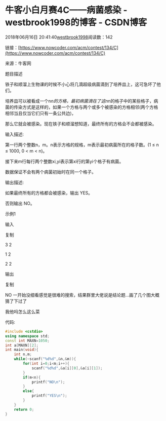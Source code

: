 # 牛客小白月赛4C——病菌感染 - westbrook1998的博客 - CSDN博客





2018年06月16日 20:41:40[westbrook1998](https://me.csdn.net/westbrook1998)阅读数：142








> 
链接：[https://www.nowcoder.com/acm/contest/134/C](https://www.nowcoder.com/acm/contest/134/C)

  来源：牛客网 

  题目描述  

  铁子和顺溜上生物课的时候不小心将几滴超级病菌滴到了培养皿上，这可急坏了他们。 

  培养皿可以被看成一个n*n的方格，最初病菌滴在了这n*n的格子中的某些格子，病菌的传染方式是这样的，如果一个方格与两个或多个被感染的方格相邻(两个方格相邻当且仅当它们只有一条公共边)， 

  那么它就会被感染。现在铁子和顺溜想知道，最终所有的方格会不会都被感染。 

  输入描述: 

  第一行两个整数n，m。n表示方格的规格，m表示最初病菌所在的格子数。(1 ≤ n ≤ 1000, 0 < m < n)。 

  接下来m行每行两个整数xi,yi表示第xi行的第yi个格子有病菌。 

  数据保证不会有两个病菌初始时在同一个格子。 

  输出描述: 

  如果最终所有的方格都会被感染，输出 YES。 

  否则输出 NO。 

  示例1 

  输入 

  复制 

  3 2 

  1 2 

  2 2 

  输出 

  复制 

  NO
一开始没细看感觉是很难的搜索，结果群里大佬说是结论题…画了几个图大概猜了下过了 

我他吗怎么这么菜 

代码:
```cpp
#include <cstdio>
using namespace std;
const int MAXN=1050;
int a[MAXN][2];
int main(void){
    int n,m;
    while(~scanf("%d%d",&n,&m)){
        for(int i=0;i<m;i++){
            scanf("%d%d",&a[i][0],&a[i][1]);
        }
        if(m<n){
            printf("NO\n");
        }
        else{
            printf("YES\n");
        }
    }
    return 0;
}
```






